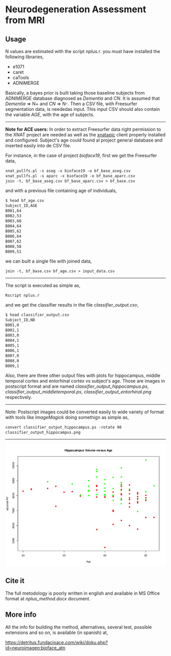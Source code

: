 # Neurodegeneration Assessment from MRI

## Usage

N values are estimated with the script *nplus.r*. you must have installed the following libraries,

  - e1071
  - caret
  - caTools
  - ADNIMERGE

Basically, a bayes prior is built taking those baseline subjects from ADNIMERGE database diagnosed as *Dementia* and  *CN*. It is assumed that *Dementia* => N+ and  *CN* => N-. Then a CSV file, with Freesurfer segmentation data, is neededas input. This input CSV should also contain the variable *AGE*, with the age of subjects. 

---
**Note for ACE users:** In order to extract Freesurfer data right permission to the XNAT project are needed as well as the [xnatapic](https://github.com/asqwerty666/xnatapic) client properly installed and configured. Subject's age could found al project general database and inserted easily into de CSV file.

For instance, in the case of project *bioface19*, first we get the Freesurfer data,

```
xnat_pullfs.pl -s aseg -x bioface19 -o bf_base_aseg.csv
xnat_pullfs.pl -s aparc -x bioface19 -o bf_base_aparc.csv
join -t, bf_base_aseg.csv bf_base_aparc.csv > bf_base.csv
```

and with a previous file containing age of individuals,

```
$ head bf_age.csv 
Subject_ID,AGE
B001,64
B002,53
B003,60
B004,64
B005,62
B006,64
B007,62
B008,58
B009,51
```

we can built a single file with joined data,

```
join -t, bf_base.csv bf_age.csv > input_data.csv
```

---
The script is executed as simple as,

```
Rscript nplus.r
```

and we get the classifier results in the file *classifier_output.csv*,

```
$ head classifier_output.csv 
Subject_ID,ND
B001,0
B002,1
B003,0
B004,1
B005,1
B006,1
B007,0
B008,0
B009,1
```
Also, there are three other output files with plots for hippocampus, middle temporal cortex and entorhinal cortex vs subject's age. Those are images in postscript format and are named *classifier_output_hippocampus.ps*, *classifier_output_middletemporal.ps*, *classifier_output_entorhinal.png* respectively.

---
Note: Postscript images could be converted easily to wide variety of format with tools like *ImageMagick* doing somethign as simple as,
```
convert classifier_output_hippocampus.ps -rotate 90 classifier_output_hippocampus.png
```
---
![classifier HV vs AGE](classifier_output.png)

## Cite it

The full metodology is poorly written in english and available in MS Office format at *nplus_method.docx* document.

## More info

All the info for building the method, alternatives, several test, possible extensions and so on, is available (in spanish) at,

https://detritus.fundacioace.com/wiki/doku.php?id=neuroimagen:bioface_atn

